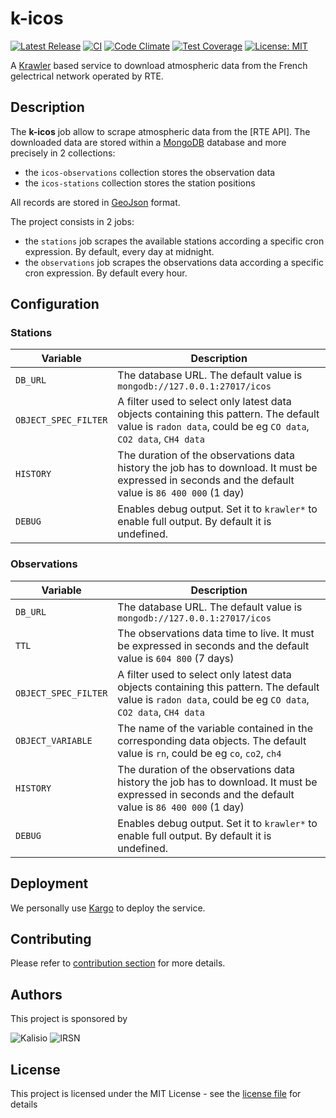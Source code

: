 # k-icos

[![Latest Release](https://img.shields.io/github/v/tag/kalisio/k-icos?sort=semver&label=latest)](https://github.com/kalisio/k-icos/releases)
[![CI](https://github.com/kalisio/k-icos/actions/workflows/main.yaml/badge.svg)](https://github.com/kalisio/k-icos/actions/workflows/main.yaml)
[![Code Climate](https://codeclimate.com/github/kalisio/k-icos/badges/gpa.svg)](https://codeclimate.com/github/kalisio/k-icos)
[![Test Coverage](https://codeclimate.com/github/kalisio/k-icos/badges/coverage.svg)](https://codeclimate.com/github/kalisio/k-icos/coverage)
[![License: MIT](https://img.shields.io/badge/License-MIT-yellow.svg)](https://opensource.org/licenses/MIT)

A [Krawler](https://kalisio.github.io/krawler/) based service to download atmospheric data from the French gelectrical network operated by RTE.

## Description

The **k-icos** job allow to scrape atmospheric data from the [RTE API]. The downloaded data are stored within a [MongoDB](https://www.mongodb.com/) database and more precisely in 2 collections:
* the `icos-observations` collection stores the observation data
* the `icos-stations` collection stores the station positions

All records are stored in [GeoJson](https://fr.wikipedia.org/wiki/GeoJSON) format.

The project consists in 2 jobs:
* the `stations` job scrapes the available stations according a specific cron expression. By default, every day at midnight.
* the `observations` job scrapes the observations data according a specific cron expression. By default every hour.

## Configuration

### Stations

| Variable | Description |
|--- | --- |
| `DB_URL` | The database URL. The default value is `mongodb://127.0.0.1:27017/icos` |
| `OBJECT_SPEC_FILTER` | A filter used to select only latest data objects containing this pattern. The default value is `radon data`, could be eg `CO data`, `CO2 data`, `CH4 data` |
| `HISTORY` | The duration of the observations data history the job has to download. It must be expressed in seconds and the default value is `86 400 000` (1 day) | 
| `DEBUG` | Enables debug output. Set it to `krawler*` to enable full output. By default it is undefined. |

### Observations

| Variable | Description |
|--- | --- |
| `DB_URL` | The database URL. The default value is `mongodb://127.0.0.1:27017/icos` |
| `TTL` | The observations data time to live. It must be expressed in seconds and the default value is `604 800` (7 days) |
| `OBJECT_SPEC_FILTER` | A filter used to select only latest data objects containing this pattern. The default value is `radon data`, could be eg `CO data`, `CO2 data`, `CH4 data` |
| `OBJECT_VARIABLE` | The name of the variable contained in the corresponding data objects. The default value is `rn`, could be eg `co`, `co2`, `ch4` |
| `HISTORY` | The duration of the observations data history the job has to download. It must be expressed in seconds and the default value is `86 400 000` (1 day) | 
| `DEBUG` | Enables debug output. Set it to `krawler*` to enable full output. By default it is undefined. |

## Deployment

We personally use [Kargo](https://kalisio.github.io/kargo/) to deploy the service.

## Contributing

Please refer to [contribution section](./CONTRIBUTING.md) for more details.

## Authors

This project is sponsored by 

![Kalisio](https://s3.eu-central-1.amazonaws.com/kalisioscope/kalisio/kalisio-logo-black-256x84.png)
![IRSN](https://s3.eu-central-1.amazonaws.com/kalisioscope/assets/logos/irsn.png)

## License

This project is licensed under the MIT License - see the [license file](./LICENSE) for details
